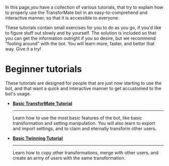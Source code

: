 In this page,you have a collection of various tutorials, that try to explain how
to properly use the TransforMate bot in an easy-to-comprehend and interactive
manner, so that it is accessible to everyone.

These tutorials contain small exercises for you to do as you go, if you'd like to
figure stuff out slowly and by yourself. The solution is included so that you can
get the information outright if you so desire, but we recommend "fooling around"
with the bot. You will learn more, faster, and better that way. Give it a try!

# Beginner tutorials
These tutorials are designed for people that are just now starting to use the bot,
and that want a quick and interactive manner to get accustomed to the bot's usage.

<div class="grid cards" markdown>

-   [__Basic TransforMate Tutorial__](basic.md)

    ---

    Learn how to use the most basic features of the bot, like basic transformation
    and setting manipulation. You will also learn to export and import settings,
    and to claim and eternally transform other users.

-   [__Basic Twinning Tutorial__](twinning.md)

    ---

    Learn how to copy other transformations, merge with other users, and create an
    army of users with the same transformation.
</div>